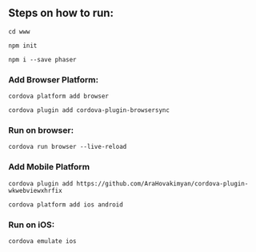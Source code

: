## Steps on how to run:
`cd www`

`npm init`

`npm i --save phaser`

### Add Browser Platform:
`cordova platform add browser`

`cordova plugin add cordova-plugin-browsersync`

### Run on browser:
`cordova run browser --live-reload`


### Add Mobile Platform
`cordova plugin add https://github.com/AraHovakimyan/cordova-plugin-wkwebviewxhrfix`

`cordova platform add ios android`

### Run on iOS:
`cordova emulate ios`

